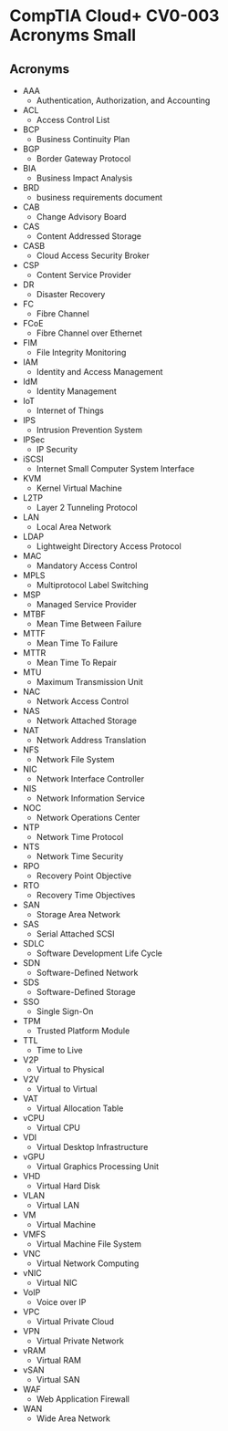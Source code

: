 # CompTIA Cloud+ CV0-003 Acronyms Small

## Acronyms

- AAA
  - Authentication, Authorization, and Accounting
- ACL
  - Access Control List
- BCP
  - Business Continuity Plan
- BGP
  - Border Gateway Protocol
- BIA
  - Business Impact Analysis
- BRD
  - business requirements document
- CAB
  - Change Advisory Board
- CAS
  - Content Addressed Storage
- CASB
  - Cloud Access Security Broker
- CSP
  - Content Service Provider
- DR
  - Disaster Recovery
- FC
  - Fibre Channel
- FCoE
  - Fibre Channel over Ethernet
- FIM
  - File Integrity Monitoring
- IAM
  - Identity and Access Management
- IdM
  - Identity Management
- IoT
  - Internet of Things
- IPS
  - Intrusion Prevention System
- IPSec
  - IP Security
- iSCSI
  - Internet Small Computer System Interface
- KVM
  - Kernel Virtual Machine
- L2TP
  - Layer 2 Tunneling Protocol
- LAN
  - Local Area Network
- LDAP
  - Lightweight Directory Access Protocol
- MAC
  - Mandatory Access Control
- MPLS
  - Multiprotocol Label Switching
- MSP
  - Managed Service Provider
- MTBF
  - Mean Time Between Failure
- MTTF
  - Mean Time To Failure
- MTTR
  - Mean Time To Repair
- MTU
  - Maximum Transmission Unit
- NAC
  - Network Access Control
- NAS
  - Network Attached Storage
- NAT
  - Network Address Translation
- NFS
  - Network File System
- NIC
  - Network Interface Controller
- NIS
  - Network Information Service
- NOC
  - Network Operations Center
- NTP
  - Network Time Protocol
- NTS
  - Network Time Security
- RPO
  - Recovery Point Objective
- RTO
  - Recovery Time Objectives
- SAN
  - Storage Area Network
- SAS
  - Serial Attached SCSI
- SDLC
  - Software Development Life Cycle
- SDN
  - Software-Defined Network
- SDS
  - Software-Defined Storage
- SSO
  - Single Sign-On
- TPM
  - Trusted Platform Module
- TTL
  - Time to Live
- V2P
  - Virtual to Physical
- V2V
  - Virtual to Virtual
- VAT
  - Virtual Allocation Table
- vCPU
  - Virtual CPU
- VDI
  - Virtual Desktop Infrastructure
- vGPU
  - Virtual Graphics Processing Unit
- VHD
  - Virtual Hard Disk
- VLAN
  - Virtual LAN
- VM
  - Virtual Machine
- VMFS
  - Virtual Machine File System
- VNC
  - Virtual Network Computing
- vNIC
  - Virtual NIC
- VoIP
  - Voice over IP
- VPC
  - Virtual Private Cloud
- VPN
  - Virtual Private Network
- vRAM
  - Virtual RAM
- vSAN
  - Virtual SAN
- WAF
  - Web Application Firewall
- WAN
  - Wide Area Network
